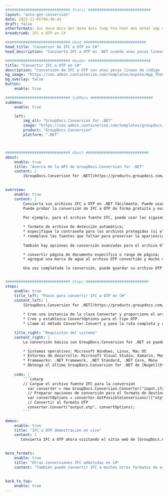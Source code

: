 ```yaml
---
############################# Static ############################
layout: "auto-gen-conversion"
date: 2022-11-05T06:48:44
draft: false
otherformats: doc docm docx dot dotm dotx fodp htm html mht mhtml odp odt otp pot potm potx pps ppsm ppsx ppt pptm pptx rtf
breadcrumb: IFC a OTP en C#

############################# Head ############################
head_title: "Conversor de IFC a OTP en C#"
head_description: "Convierta IFC a OTP en .NET usando unas pocas líneas de código. Utilice la API de conversión de documentos de GroupDocs para convertir más de 160 formatos de archivo."

############################# Header ############################
title: "Convertir IFC a OTP en C#"
description: "Conversión de IFC a OTP con unas pocas líneas de código .NET"
bg_image: "https://cms.admin.containerize.com/templates/aspose/App_Themes/V3/images/bg/header1.png"
bg_overlay: false
button:
    enable: true

############################# SubMenu ############################
submenu:
    enable: true

    left:
        img_alt: "GroupDocs.Conversion for .NET"
        image: "https://cms.admin.containerize.com/templates/groupdocs/images/product-logos/90x90-noborder/groupdocs-conversion-net.png"
        product: "GroupDocs.Conversion"
        platform: ".NET"



############################# About ############################
about:
    enable: true
    title: "Acerca de la API de GroupDocs.Conversion for .NET"
    content: |
        [GroupDocs.Conversion for .NET](https://products.groupdocs.com/conversion/net/) se puede usar para convertir Microsoft Word, Excel, PowerPoint, PDF, Visio y otros formatos. GroupDocs.Conversion es una API independiente que es adecuada para sistemas internos y de back-end donde se requiere un alto rendimiento. No depende de ningún software como Microsoft u Open Office.
    

overview:
    enable: true
    content: |
        Convierta sus archivos IFC a OTP en .NET fácilmente. Puede usar solo un par de líneas de código C# en cualquier plataforma de su elección, como Windows, Linux, macOS.
        Puede probar la conversión de IFC a OTP de forma gratuita y evaluar la calidad de los resultados de la conversión. Junto con los escenarios de conversión de archivos simples, puede probar opciones más avanzadas para cargar el archivo de origen IFC y para guardar el resultado de salida OTP. 
        
        Por ejemplo, para el archivo fuente IFC, puede usar las siguientes opciones de carga:

        * formato de archivo de detección automática;
        * especifique la contraseña para los archivos protegidos (si el formato de archivo lo admite);
        * reemplace las fuentes que faltan para preservar la apariencia del documento.
        
        También hay opciones de conversión avanzadas para el archivo OTP:

        * convertir página de documento específico o rango de página;
        * agregue una marca de agua al archivo OTP convertido y mucho más.

        Una vez completada la conversión, puede guardar su archivo OTP en la ruta del archivo local o en cualquier almacenamiento de terceros como FTP, Amazon S3, Google Drive, Dropbox, etc. Tenga en cuenta que para convertir IFC a OTP no es necesario instalar ningún software adicional, como MS Office, Open Office, Adobe Acrobat Reader, etc.


############################# Steps ############################
steps:
    enable: true
    title_left: "Pasos para convertir IFC a OTP en C#"
    content_left: |
        [GroupDocs.Conversion for .NET](https://products.groupdocs.com/conversion/net/) facilita a los desarrolladores convertir un archivo IFC a OTP con unas pocas líneas de código.
        
        * Cree una instancia de la clase Converter y proporcione el archivo IFC con la ruta completa
        * Cree y establezca ConvertOptions para el tipo OTP.
        * Llame al método Converter.Convert y pase la ruta completa y el formato (OTP) como parámetro

    title_right: "Requisitos del sistema"
    content_right: |
        La conversión básica con GroupDocs.Conversion for .NET se puede realizar en unos pocos pasos simples. Nuestras API son compatibles con todas las principales plataformas y sistemas operativos. Antes de ejecutar el código a continuación, asegúrese de tener instalados los siguientes requisitos previos en su sistema.

        * Sistemas operativos: Microsoft Windows, Linux, Mac OS
        * Entornos de desarrollo: Microsoft Visual Studio, Xamarin, MonoDevelop
        * Frameworks: .NET Framework, .NET Standard, .NET Core, Mono
        * Obtenga el último GroupDocs.Conversion for .NET de [Nuget](https://www.nuget.org/packages/groupdocs.conversion)
         
    code: |
        ```csharp    
        // Cargue el archivo fuente IFC para la conversión
          var converter = new GroupDocs.Conversion.Converter("input.ifc");
          // Preparar opciones de conversión para el formato de destino OTP
          var convertOptions = converter.GetPossibleConversions()["otp"].ConvertOptions;
          // Convertir al formato OTP
          converter.Convert("output.otp", convertOptions);
        ```

demos:
    enable: true
    title: "IFC a OTP demostración en vivo"
    content: |
       Convierta IFC a OTP ahora visitando el sitio web de [GroupDocs.Conversion App](https://products.groupdocs.app/conversion/family). La demostración en línea tiene las siguientes ventajas
          

more_formats:
    enable: true
    title: "Otras conversiones IFC admitidas en C#"
    content: "También puede convertir IFC a muchos otros formatos de archivo. Consulte la lista a continuación."
       
       
back_to_top:
    enable: true
---
```

